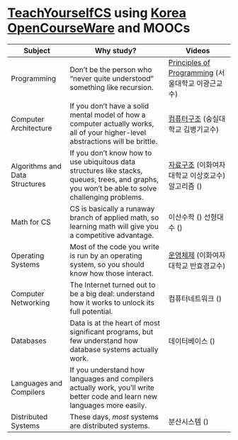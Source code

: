 # [TeachYourselfCS](https://teachyourselfcs.com/) using [Korea OpenCourseWare](http://www.kocw.net/home/index.do) and MOOCs


|Subject|Why study?|Videos|
|-------|----------|------|
|Programming|Don’t be the person who “never quite understood” something like recursion.|[Principles of Programming](http://ropas.snu.ac.kr/~kwang/4190.210/mooc/) (서울대학교 이광근교수)
|Computer Architecture|If you don’t have a solid mental model of how a computer actually works, all of your higher-level abstractions will be brittle.|[컴퓨터구조](http://www.kocw.net/home/cview.do?cid=5139e65e54154a76) (숭실대학교 김병기교수)|
|Algorithms and Data Structures|If you don’t know how to use ubiquitous data structures like stacks, queues, trees, and graphs, you won’t be able to solve challenging problems.|[자료구조](http://www.kocw.net/home/cview.do?cid=c83b4c0d3b986a6e) (이화여자대학교 이상호교수) 알고리즘 ()|
|Math for CS|CS is basically a runaway branch of applied math, so learning math will give you a competitive advantage.|이산수학 () 선형대수 ()|
|Operating Systems|Most of the code you write is run by an operating system, so you should know how those interact.|[운영체제](http://www.kocw.net/home/cview.do?cid=4b9cd4c7178db077) (이화여자대학교 반효경교수)|
|Computer Networking|The Internet turned out to be a big deal: understand how it works to unlock its full potential.|컴퓨터네트워크 ()|
|Databases|Data is at the heart of most significant programs, but few understand how database systems actually work.|데이터베이스 ()|
|Languages and Compilers|If you understand how languages and compilers actually work, you’ll write better code and learn new languages more easily.||
|Distributed Systems|These days, *most* systems are distributed systems.|분산시스템 ()|